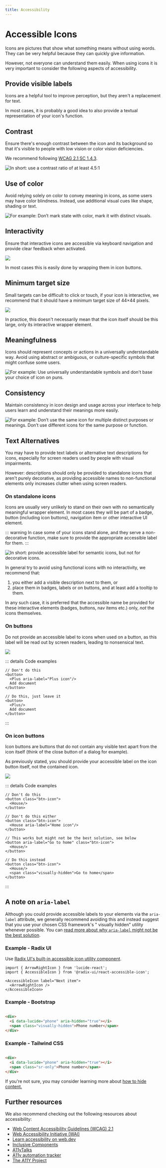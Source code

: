 ```yaml
---
title: Accessibility
---
```


# Accessible Icons

Icons are pictures that show what something means without using words. They can be very helpful
because they can quickly give information.

However, not everyone can understand them easily. When using icons it is very important to consider
the following aspects of accessibility.

## Provide visible labels

Icons are a helpful tool to improve perception, but they aren't a replacement for text.

In most cases, it is probably a good idea to also provide a textual representation of your icon's
function.

<!--@include: ../../../images/a11y/visible-labels.svg -->

## Contrast

Ensure there's enough contrast between the icon and its background so that it's visible to people
with low vision or color vision deficiencies.

We recommend
following [WCAG 2.1 SC 1.4.3](https://www.w3.org/WAI/WCAG21/Understanding/contrast-minimum.html).

![In short: use a contrast ratio of at least 4.5:1](../../../images/a11y/contrast.svg?raw=true)

## Use of color

Avoid relying solely on color to convey meaning in icons, as some users may have color blindness.
Instead, use additional visual cues like shape, shading or text.

![For example: Don’t mark state with color, mark it with distinct visuals.](../../../images/a11y/use-of-color.svg?raw=true)

## Interactivity

Ensure that interactive icons are accessible via keyboard navigation and provide clear feedback when
activated.

![](../../../images/a11y/interactivity.svg?raw=true)

In most cases this is easily done by wrapping them in icon buttons.

## Minimum target size

Small targets can be difficult to click or touch, if your icon is interactive, we recommend that it
should have a minimum target size of 44×44 pixels.

![](../../../images/a11y/target-size.svg?raw=true)

In practice, this doesn't necessarily mean that the icon itself should be this large, only its
interactive wrapper element.

## Meaningfulness

Icons should represent concepts or actions in a universally understandable way. Avoid using abstract
or ambiguous, or culture-specific symbols that might confuse some users.

![For example: Use universally understandable symbols and don't base your choice of icon on puns.](../../../images/a11y/meaningfulness.svg?raw=true)

## Consistency

Maintain consistency in icon design and usage across your interface to help users learn and
understand their meanings more easily.

![For example: Don’t use the same icon for multiple distinct purposes or meanings. Don’t use different icons for the same purpose or function.](../../../images/a11y/consistency.svg?raw=true)

## Text Alternatives

You may have to provide text labels or alternative text descriptions for icons, especially for
screen readers used by people with visual impairments.

However: descriptions should only be provided to standalone icons that aren't purely decorative, as
providing accessible names to non-functional elements only increases clutter when using screen
readers.

### On standalone icons

Icons are usually very unlikely to stand on their own with no semantically meaningful wrapper
element. In most cases they will be part of a badge, button (including icon buttons), navigation
item or other interactive UI element.

::: warning
In case some of your icons stand alone, and they serve a non-decorative function, make sure to
provide the appropriate accessible label for them.
:::

![In short: provide accessible label for semantic icons, but not for decorative icons.](../../../images/a11y/alttext-standalone.svg?raw=true)

In general try to avoid using functional icons with no interactivity, we recommend that:

1) you either add a visible description next to them, or
2) place them in badges, labels or on buttons, and at least add a tooltip to them.

In any such case, it is preferred that the accessible name be provided for these interactive
elements (badges, buttons, nav items etc.) only, _not_ the icons themselves.

### On buttons

Do not provide an accessible label to icons when used on a button, as this label will be read out by
screen readers, leading to nonsensical text.

![](../../../images/a11y/alttext-buttons.svg)

::: details Code examples

```tsx
// Don't do this
<button>
  <Plus aria-label="Plus icon"/>
  Add document
</button>

// Do this, just leave it
<button>
  <Plus/>
  Add document
</button>
```

:::

### On icon buttons

Icon buttons are buttons that do not contain any visible text apart from the icon itself (think of
the close button of a dialog for example).

As previously stated, you should provide your accessible label on the icon button itself, not the
contained icon.

![](../../../images/a11y/alttext-iconbuttons.svg?raw=true)

::: details Code examples

```tsx
// Don't do this
<button class="btn-icon">
  <House/>
</button>

// Don't do this either
<button class="btn-icon">
  <House aria-label="Home icon"/>
</button>

// This works but might not be the best solution, see below
<button aria-label="Go to home" class="btn-icon">
  <House/>
</button>

// Do this instead
<button class="btn-icon">
  <House/>
  <span class="visually-hidden">Go to home</span>
</button>
```

:::

## A note on `aria-label`

Although you could provide accessible labels to your elements via the `aria-label` attribute, we
generally recommend avoiding this and instead suggest that you use your chosen CSS framework's "
visually hidden" utility whenever possible. You can
[read more about why `aria-label` might not be the best solution](https://gomakethings.com/revisting-aria-label-versus-a-visually-hidden-class/).

### Example - Radix UI

Use [Radix UI's built-in accessible icon utility component](https://www.radix-ui.com/primitives/docs/utilities/accessible-icon).

```tsx
import { ArrowRightIcon } from 'lucide-react';
import { AccessibleIcon } from '@radix-ui/react-accessible-icon';

<AccessibleIcon label="Next item">
  <ArrowRightIcon />
</AccessibleIcon>
```

### Example - Bootstrap

```html

<div>
  <i data-lucide="phone" aria-hidden="true"></i>
  <span class="visually-hidden">Phone number</span>
</div>
```

### Example - Tailwind CSS

```html

<div>
  <i data-lucide="phone" aria-hidden="true"></i>
  <span class="sr-only">Phone number</span>
</div>
```

If you're not sure, you may consider learning more
about [how to hide content.](https://www.a11yproject.com/posts/how-to-hide-content/)

## Further resources

We also recommend checking out the following resources about accessibility:

- [Web Content Accessibility Guidelines (WCAG) 2.1](https://www.w3.org/TR/WCAG21/)
- [Web Accessibility Initiative (WAI)](https://www.w3.org/WAI/)
- [Learn accessibility on web.dev](https://web.dev/learn/accessibility)
- [Inclusive Components](https://inclusive-components.design/)
- [A11yTalks](https://www.a11ytalks.com/)
- [A11y automation tracker](https://a11y-automation.dev/)
- [The A11Y Project](https://www.a11yproject.com/)
